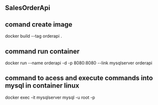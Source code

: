 ## SalesOrderApi

## comand create image
docker build --tag orderapi .

## command run container 
docker run --name orderapi -d -p 8080:8080 --link mysqlserver orderapi

## command to acess and execute commands into mysql in container linux
docker exec -it mysqlserver mysql -u root -p

